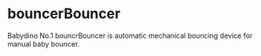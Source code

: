 bouncerBouncer
==============

Babydino No.1 bouncrBouncer is automatic mechanical bouncing device for manual baby bouncer.
